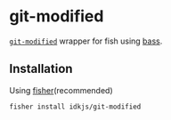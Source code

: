 # git-modified

[`git-modified`](https://github.com/peterpme/dotfiles/blob/master/bin/git-modified) wrapper for fish using [bass](https://github.com/edc/bass).

## Installation

Using [fisher](https://github.com/jorgebucaran/fisher)(recommended)

```
fisher install idkjs/git-modified
```

